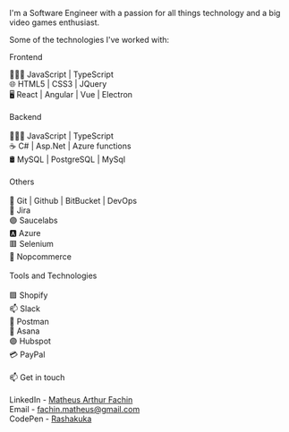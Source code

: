 I'm a Software Engineer with a passion for all things technology and a big video games enthusiast.

Some of the technologies I've worked with:

Frontend

👨🏻‍💻 JavaScript | TypeScript <br>
🌐 HTML5 | CSS3 | JQuery <br>
🖥️ React | Angular | Vue | Electron <br>
 <br>
Backend <br>
 <br>
👨🏻‍💻 JavaScript | TypeScript <br>
☕ C# | Asp.Net | Azure functions <br>
🛢️ MySQL | PostgreSQL | MySql <br>
 <br>
Others <br>
 <br>
🔳 Git | Github | BitBucket | DevOps <br>
📓 Jira <br>
🟣 Saucelabs <br>
🅰️ Azure <br>
🟥 Selenium <br>
🛒 Nopcommerce <br>
 <br>
Tools and Technologies <br>
 <br>
🟪 Shopify <br>
📫 Slack <br>
🔳 Postman <br>
📓 Asana <br>
🟣 Hubspot <br>
💳 PayPal <br>
 <br>
 📫 Get in touch <br>
  <br>
LinkedIn - <a href="https://www.linkedin.com/in/matheus-arthur-fachin/">Matheus Arthur Fachin</a>   <br>
Email - <a href="mailto:fachin.matheus@gmail.com">fachin.matheus@gmail.com</a>  <br>
CodePen - <a href="https://codepen.io/rashakuka">Rashakuka</a>   <br>
